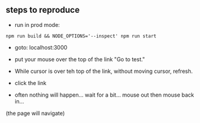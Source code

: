## steps to reproduce

- run in prod mode:

```
npm run build && NODE_OPTIONS='--inspect' npm run start 
```

- goto: localhost:3000

- put your mouse over the top of the link "Go to test."

- While cursor is over teh top of the link, without moving cursor, refresh.

- click the link

- often nothing will happen… wait for a bit… mouse out then mouse back in…

(the page will navigate)
